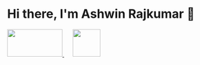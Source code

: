 # Hi there, I'm Ashwin Rajkumar 👋

<!--
**rashwinr/rashwinr** is a ✨ _special_ ✨ repository because its `README.md` (this file) appears on your GitHub profile.

Here are some ideas to get you started:

- 🔭 I’m currently working on ...
- 🌱 I’m currently learning ...
- 👯 I’m looking to collaborate on ...
- 🤔 I’m looking for help with ...
- 💬 Ask me about ...
- 📫 How to reach me: ...
- 😄 Pronouns: ...
- ⚡ Fun fact: ...
-->

<!--
I'm a research scientist passionate about leveraging data science and deep learning to advance healthcare systems. I hold a Ph.D. in Mechanical Engineering and currently workin on medical image analysis and AI explainability. Currently, I'm exploring the applications of AI in digital health and imaging at the Medical Image Group, Computational Data Sciences, Indian Institute of Science (IISc), Bangalore.

## Projects
* **Semantic Segmentation of Brain Tumor using Deep Learning:** [Link to project repo (if available)] - Developed deep learning models for accurate brain tumor segmentation in medical images.
* **Explainable AI for Ultrasound Image Segmentation:** [Link to project repo (if available)] -  Implemented deep learning models for accurate biopsy needle segmentation in ultrasound images with a focus on model explainability.
* **MONAI Tutorials for Clinicians:** [Link to tutorials (if available)] - Designed and delivered MONAI tutorials on image classification tailored for medical professionals.
* **Technology Translation of Medical Devices:** [Link to publications or presentations (if available)] -  My Ph.D. dissertation focused on the translation of innovative medical devices from research to clinical practice.
* **(Add other relevant projects from your CV or personal portfolio)**

## Publications & Patents
* **Author of 2+ journal publications, 8 conference papers, and contributor to 3 patent applications.** 
* **(Consider adding links to your Google Scholar profile or specific publications)**

## Experience
* **Research Scientist** at Indian Institute of Science (IISc), Bangalore
* **Post-doctoral Researcher** at Indian Institute of Science (IISc), Bangalore
* **Principal Consultant** at Om Raaj Solar & Wind Power
* **Software Consultant** at SC Associates PC, NYC
* **Teaching/Research Assistant** at New York University
* **Assistant Design Engineer** at MECON LIMITED, Bangalore

## Education
* **Ph.D. in Mechanical Engineering** - New York University (NYU)
* **M.S. in Mechanical Engineering** - New York University (NYU)
* **B.Tech. in Mechanical Engineering** - NIT Trichy

## Awards & Recognition
* **Smartgun Design Challenge Winner** - Brooklyn Borough President
* **E-Team Grant (Stage I & II) Awardee** - VentureWell
* **BioMedical Engineering Idea Award Winner** - VentureWell
* **Best PhD Qualifying Performance** - New York University

## Skills
* **Programming Languages:** Python
* **Libraries & Frameworks:** pandas, matplotlib, NumPy, scikit-learn, PyTorch, MONAI
* **Tools:** Linux, MS Office Suite, MATLAB, SolidWorks, Eagle, DFMA, AutoCAD, Arduino, Propeller, Raspberry Pi
* **Domains:** Image processing, computer vision, machine learning, deep learning, medical image analysis (CT, Ultrasound, MRI), AI explainability, embedded systems, robotics, data analysis, statistical analysis, data visualization

## Connect with me
* **LinkedIn:** [linkedin.com/in/ashwin-rajkumar/](linkedin.com/in/ashwin-rajkumar/) 
* **(Consider adding links to other relevant platforms like Twitter or a personal website)**
-->
<a href="https://scholar.google.com/citations?user=FJXcZW0AAAAJ">
  <img src="https://scholar.google.com/intl/en/scholar/images/1x/scholar_logo_64dp.png" width="128px" height="64px"/>
</a> 
&nbsp;&nbsp;&nbsp;&nbsp; 
<a href="https://www.linkedin.com/in/ashwin-rajkumar/">
  <img src="https://pngimg.com/uploads/linkedIn/linkedIn_PNG7.png" width="64px" height="64px"/>
</a>
